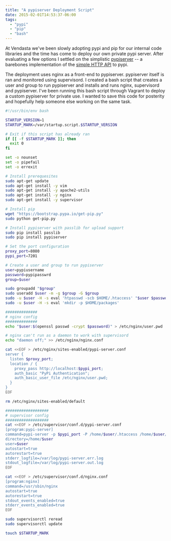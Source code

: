 ```yaml
---
title: "A pypiserver Deployment Script"
date: 2015-02-01T14:53:37-06:00
tags: 
  - "pypi"
  - "pip"
  - "bash"
---
```


At Vendasta we've been slowly adopting pypi and pip for our internal code
libraries and the time has come to deploy our own private pypi server. After
evaluating a few options I settled on the simplistic
[pypiserver](https://pypi.python.org/pypi/pypiserver) -- a barebones
implementation of the [simple HTTP API](https://pypi.python.org/simple/) to
pypi. 

The deployment uses nginx as a front-end to pypiserver. pypiserver itself is ran
and monitored using supervisord. I created a bash script that creates a user and
group to run pypiserver and installs and runs nginx, supervisord and pypiserver.
I've been running this bash script through Vagrant to deploy a custom pypiserver
for private use. I wanted to save this code for posterity and hopefully help
someone else working on the same task.

```bash
#!/usr/bin/env bash

STARTUP_VERSION=1
STARTUP_MARK=/var/startup.script.$STARTUP_VERSION

# Exit if this script has already ran
if [[ -f $STARTUP_MARK ]]; then
  exit 0  
fi

set -o nounset
set -o pipefail
set -o errexit

# Install prerequesites
sudo apt-get update
sudo apt-get install -y vim
sudo apt-get install -y apache2-utils
sudo apt-get install -y nginx
sudo apt-get install -y supervisor

# Install pip
wget "https://bootstrap.pypa.io/get-pip.py"
sudo python get-pip.py

# Install pypiserver with passlib for upload support
sudo pip install passlib
sudo pip install pypiserver

# Set the port configuration
proxy_port=8080
pypi_port=7201

# Create a user and group to run pypiserver
user=pypiusername
password=pypipasswrd
group=$user

sudo groupadd "$group"
sudo useradd $user -m -g $group -G $group
sudo -u $user -H -s eval 'htpasswd -scb $HOME/.htaccess' "$user $password"
sudo -u $user -H -s eval 'mkdir -p $HOME/packages'

##############
# nginx config
##############
echo "$user:$(openssl passwd -crypt $password)" > /etc/nginx/user.pwd

# nginx can't run as a daemon to work with supervisord
echo "daemon off;" >> /etc/nginx/nginx.conf

cat <<EOF > /etc/nginx/sites-enabled/pypi-server.conf
server {
  listen $proxy_port;
  location / {
    proxy_pass http://localhost:$pypi_port;
    auth_basic "PyPi Authentication";
    auth_basic_user_file /etc/nginx/user.pwd;
  }
}
EOF

rm /etc/nginx/sites-enabled/default

###################
# supervisor config
###################
cat <<EOF > /etc/supervisor/conf.d/pypi-server.conf
[program:pypi-server]
command=pypi-server -p $pypi_port -P /home/$user/.htaccess /home/$user/packages
directory=/home/$user
user=$user
autostart=true
autorestart=true
stderr_logfile=/var/log/pypi-server.err.log
stdout_logfile=/var/log/pypi-server.out.log
EOF

cat <<EOF > /etc/supervisor/conf.d/nginx.conf
[program:nginx]
command=/usr/sbin/nginx
autostart=true
autorestart=true
stdout_events_enabled=true
stderr_events_enabled=true
EOF

sudo supervisorctl reread
sudo supervisorctl update

touch $STARTUP_MARK
```
